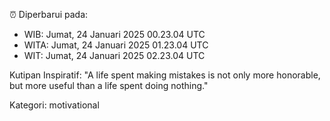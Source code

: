 ⏰ Diperbarui pada:
- WIB: Jumat, 24 Januari 2025 00.23.04 UTC
- WITA: Jumat, 24 Januari 2025 01.23.04 UTC
- WIT: Jumat, 24 Januari 2025 02.23.04 UTC

Kutipan Inspiratif:
"A life spent making mistakes is not only more honorable, but more useful than a life spent doing nothing."


Kategori: motivational

